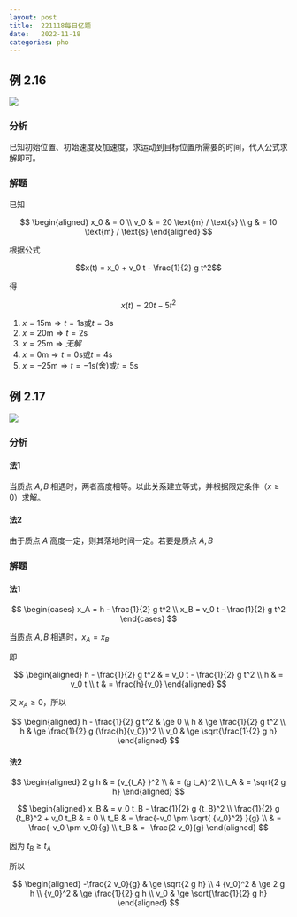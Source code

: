 ```yaml
---
layout: post
title:  221118每日亿题
date:   2022-11-18
categories: pho
---
```


## 例 2.16

![](https://gitee.com/Lyccrius/asset/raw/main/pho/221118-2.16.jpg)

### 分析

已知初始位置、初始速度及加速度，求运动到目标位置所需要的时间，代入公式求解即可。

### 解题

已知

$$
\begin{aligned}
    x_0 & = 0 \\
    v_0 & = 20 \text{m} / \text{s} \\
    g & = 10 \text{m} / \text{s}
\end{aligned}
$$

根据公式

$$x(t) = x_0 + v_0 t - \frac{1}{2} g t^2$$

得

$$x(t) = 20 t - 5 t^2$$

1. $x = 15 \text{m} \Rightarrow t = 1 \text{s} \text{或} t = 3 \text{s}$
2. $x = 20 \text{m} \Rightarrow t = 2 \text{s}$
3. $x = 25 \text{m} \Rightarrow 无解$
4. $x = 0 \text{m} \Rightarrow t = 0 \text{s} \text{或} t = 4 \text{s}$
5. $x = -25 \text{m} \Rightarrow t = -1 \text{s} ( \text{舍} ) \text{或} t = 5 \text{s}$

## 例 2.17

![](https://gitee.com/Lyccrius/asset/raw/main/pho/221118-2.17.jpg)

### 分析

#### 法1

当质点 $A, B$ 相遇时，两者高度相等。以此关系建立等式，并根据限定条件（$x \ge 0$）求解。

#### 法2

由于质点 $A$ 高度一定，则其落地时间一定。若要是质点 $A, B$

### 解题

#### 法1

$$
\begin{cases}
    x_A = h - \frac{1}{2} g t^2 \\
    x_B = v_0 t - \frac{1}{2} g t^2
\end{cases}
$$

当质点 $A, B$ 相遇时，$x_A = x_B$

即

$$
\begin{aligned}
    h - \frac{1}{2} g t^2 & = v_0 t - \frac{1}{2} g t^2 \\
    h & = v_0 t \\
    t & = \frac{h}{v_0}
\end{aligned}
$$

又 $x_A \ge 0$，所以

$$
\begin{aligned}
    h - \frac{1}{2} g t^2 & \ge 0 \\
    h & \ge \frac{1}{2} g t^2 \\
    h & \ge \frac{1}{2} g (\frac{h}{v_0})^2 \\
    v_0 & \ge \sqrt{\frac{1}{2} g h}
\end{aligned}
$$

#### 法2

$$
\begin{aligned}
    2 g h & = {v_{t_A} }^2 \\
    & = (g t_A)^2 \\
    t_A & = \sqrt{2 g h}
\end{aligned}
$$

$$
\begin{aligned}
    x_B & = v_0 t_B - \frac{1}{2} g {t_B}^2 \\
    \frac{1}{2} g {t_B}^2 + v_0 t_B & = 0 \\
    t_B & = \frac{-v_0 \pm \sqrt{ {v_0}^2} }{g} \\
    & = \frac{-v_0 \pm v_0}{g} \\
    t_B & = -\frac{2 v_0}{g}
\end{aligned}
$$

因为 $t_B \ge t_A$

所以 

$$
\begin{aligned}
    -\frac{2 v_0}{g} & \ge \sqrt{2 g h} \\
    4 {v_0}^2 & \ge 2 g h \\
    {v_0}^2 & \ge \frac{1}{2} g h \\
    v_0 & \ge \sqrt{\frac{1}{2} g h}
\end{aligned}
$$